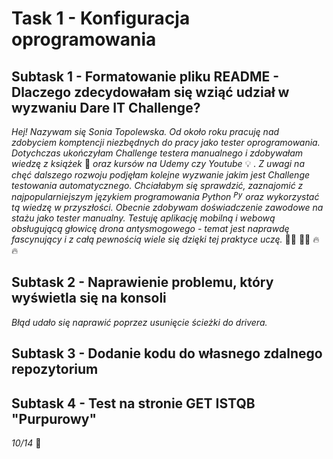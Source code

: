 # **Task 1 - Konfiguracja oprogramowania** 
## Subtask 1 - Formatowanie pliku README - Dlaczego zdecydowałam się wziąć udział w wyzwaniu Dare IT Challenge?
*Hej! Nazywam się Sonia Topolewska. Od około roku pracuję nad zdobyciem komptencji niezbędnych do pracy jako tester oprogramowania. Dotychczas ukończyłam Challenge testera manualnego i zdobywałam wiedzę z książek* :closed_book: *oraz kursów na Udemy czy Youtube* :bulb: *. Z uwagi na chęć dalszego rozwoju podjęłam kolejne wyzwanie jakim jest Challenge testowania automatycznego. Chciałabym się sprawdzić, zaznajomić z najpopularniejszym językiem programowania Python <code><img width="15" src="https://user-images.githubusercontent.com/25181517/183423507-c056a6f9-1ba8-4312-a350-19bcbc5a8697.png" alt="Python" title="Python"/></code> oraz wykorzystać tą wiedzę w przyszłości. Obecnie zdobywam doświadczenie zawodowe na stażu jako tester manualny. Testuję aplikację mobilną i webową obsługującą głowicę drona antysmogowego - temat jest naprawdę fascynujący i z całą pewnością wiele się dzięki tej praktyce uczę.* :rocket::rocket: :muscle::muscle: :fire: :fire:
## Subtask 2 - Naprawienie problemu, który wyświetla się na konsoli 
*Błąd udało się naprawić poprzez usunięcie ścieżki do drivera.* 
## Subtask 3 - Dodanie kodu do własnego zdalnego repozytorium 
## Subtask 4 - Test na stronie GET ISTQB "Purpurowy"
*10/14* :muscle:

